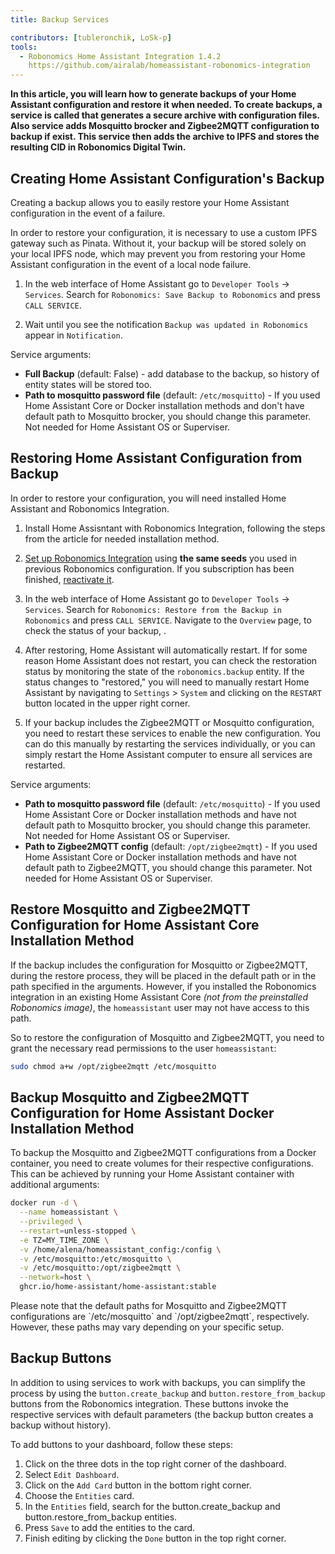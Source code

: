 ```yaml
---
title: Backup Services

contributors: [tubleronchik, LoSk-p]
tools:
  - Robonomics Home Assistant Integration 1.4.2
    https://github.com/airalab/homeassistant-robonomics-integration
---
```


**In this article, you will learn how to generate backups of your Home Assistant configuration and restore it when needed. To create backups, a service is called that generates a secure archive with configuration files. Also service adds Mosquitto brocker and Zigbee2MQTT configuration  to backup if exist. This service then adds the archive to IPFS and stores the resulting CID in Robonomics Digital Twin.**
## Creating Home Assistant Configuration's Backup

Creating a backup allows you to easily restore your Home Assistant configuration in the event of a failure.

<robo-wiki-video autoplay loop controls :videos="[{src: 'https://cloudflare-ipfs.com/ipfs/QmZN5LfWR4XwAiZ3jEcw7xbCnT81NsF5XE3XFaNhMm5ba1', type:'mp4'}]" />

<robo-wiki-note type="warning" title="WARNING">
In order to restore your configuration, it is necessary to use a custom IPFS gateway such as Pinata. Without it, your backup will be stored solely on your local IPFS node, which may prevent you from restoring your Home Assistant configuration in the event of a local node failure.
</robo-wiki-note>

1. In the web interface of Home Assistant go to `Developer Tools` -> `Services`. Search for `Robonomics: Save Backup to Robonomics` and press `CALL SERVICE`.

2. Wait until you see the notification `Backup was updated in Robonomics` appear in `Notification`.

Service arguments:
- **Full Backup**  (default: False) - add database to the backup, so history of entity states will be stored too.
- **Path to mosquitto password file** (default: `/etc/mosquitto`) - If you used Home Assistant Core or Docker installation methods and don't have default path to Mosquitto brocker, you should change this parameter. Not needed for Home Assistant OS or Superviser.

## Restoring Home Assistant Configuration from Backup

In order to restore your configuration, you will need installed Home Assistant and Robonomics Integration. 

<robo-wiki-video autoplay loop controls :videos="[{src: 'https://cloudflare-ipfs.com/ipfs/QmNcJpHWWuZzwNCQryTw5kcki49oNTjEb8xvnfffSYfRVa', type:'mp4'}]" />

1. Install Home Assisntant with Robonomics Integration, following the steps from the article for needed installation method.

2.  [Set up Robonomics Integration](https://wiki.robonomics.network/docs/robonomics-hass-integration) using **the same seeds** you used in previous Robonomics configuration. If you subscription has been finished, [reactivate it](https://wiki.robonomics.network/docs/sub-activate).

3. In the web interface of Home Assistant go to `Developer Tools` -> `Services`. Search for `Robonomics: Restore from the Backup in Robonomics` and press `CALL SERVICE`. Navigate to the `Overview` page, to check the status of your backup, .

4. After restoring, Home Assistant will automatically restart. If for some reason Home Assistant does not restart, you can check the restoration status by monitoring the state of the `robonomics.backup` entity. If the status changes to "restored," you will need to manually restart Home Assistant by navigating to `Settings` > `System` and clicking on the `RESTART` button located in the upper right corner.

5. If your backup includes the Zigbee2MQTT or Mosquitto configuration, you need to restart these services to enable the new configuration. You can do this manually by restarting the services individually, or you can simply restart the Home Assistant computer to ensure all services are restarted.

Service arguments:
- **Path to mosquitto password file** (default: `/etc/mosquitto`) - If you used Home Assistant Core or Docker installation methods and have not default path to Mosquitto brocker, you should change this parameter. Not needed for Home Assistant OS or Superviser.
- **Path to Zigbee2MQTT config**  (default: `/opt/zigbee2mqtt`) - If you used Home Assistant Core or Docker installation methods and have not default path to Zigbee2MQTT, you should change this parameter. Not needed for Home Assistant OS or Superviser.

## Restore Mosquitto and Zigbee2MQTT Configuration for Home Assistant Core Installation Method

If the backup includes the configuration for Mosquitto or Zigbee2MQTT, during the restore process, they will be placed in the default path or in the path specified in the arguments. However, if you installed the Robonomics integration in an existing Home Assistant Core *(not from the preinstalled Robonomics image)*, the `homeassistant` user may not have access to this path.

So to restore the configuration of Mosquitto and Zigbee2MQTT, you need to grant the necessary read permissions to the user `homeassistant`:
```bash
sudo chmod a+w /opt/zigbee2mqtt /etc/mosquitto
```

## Backup Mosquitto and Zigbee2MQTT Configuration for Home Assistant Docker Installation Method

To backup the Mosquitto and Zigbee2MQTT configurations from a Docker container, you need to create volumes for their respective configurations. This can be achieved by running your Home Assistant container with additional arguments:
```bash
docker run -d \
  --name homeassistant \
  --privileged \
  --restart=unless-stopped \
  -e TZ=MY_TIME_ZONE \
  -v /home/alena/homeassistant_config:/config \
  -v /etc/mosquitto:/etc/mosquitto \
  -v /etc/mosquitto:/opt/zigbee2mqtt \
  --network=host \
  ghcr.io/home-assistant/home-assistant:stable
```
<robo-wiki-note type="note" title="Note">
Please note that the default paths for Mosquitto and Zigbee2MQTT configurations are `/etc/mosquitto` and `/opt/zigbee2mqtt`, respectively. However, these paths may vary depending on your specific setup.
</robo-wiki-note>

## Backup Buttons

In addition to using services to work with backups, you can simplify the process by using the `button.create_backup` and `button.restore_from_backup` buttons from the Robonomics integration. These buttons invoke the respective services with default parameters (the backup button creates a backup without history).

<robo-wiki-video autoplay loop controls :videos="[{src: 'https://cloudflare-ipfs.com/ipfs/Qmc1fexYaJMsK6ch6JhjL6aqnAwqYNAzo5nEwYgDpnp4gj', type:'mp4'}]" />

To add buttons to your dashboard, follow these steps:

1. Click on the three dots in the top right corner of the dashboard.
2. Select `Edit Dashboard`.
3. Click on the `Add Card` button in the bottom right corner.
4. Choose the `Entities` card.
5. In the `Entities` field, search for the button.create_backup and button.restore_from_backup entities.
6. Press `Save` to add the entities to the card.
7. Finish editing by clicking the `Done` button in the top right corner.